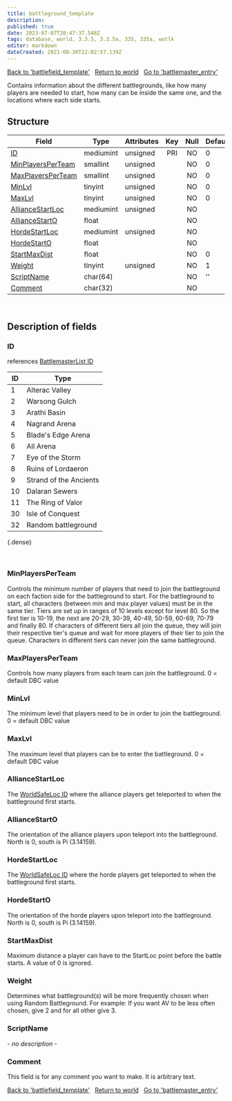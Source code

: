 ```yaml
---
title: battleground_template
description:
published: true
date: 2023-07-07T20:47:37.548Z
tags: database, world, 3.3.5, 3.3.5a, 335, 335a, wotlk
editor: markdown
dateCreated: 2021-08-30T22:02:57.139Z
---
```


<a href="https://trinitycore.info/en/database/335/world/battlefield_template" class="mt-5 v-btn v-btn--depressed v-btn--flat v-btn--outlined theme--light v-size--default darkblue--text text--lighten-3"><span class="v-btn__content"><i aria-hidden="true" class="v-icon notranslate v-icon--left mdi mdi-arrow-left theme--light"></i><span>Back to 'battlefield_template'</span></span></a>&nbsp;&nbsp;&nbsp;<a href="https://trinitycore.info/en/database/335/world/home" class="mt-5 v-btn v-btn--depressed v-btn--flat v-btn--outlined theme--light v-size--default darkblue--text text--lighten-3"><span class="v-btn__content"><i aria-hidden="true" class="v-icon notranslate v-icon--left mdi mdi-home-outline theme--light"></i><span>Return to world</span></span></a>&nbsp;&nbsp;&nbsp;<a href="https://trinitycore.info/en/database/335/world/battlemaster_entry" class="mt-5 v-btn v-btn--depressed v-btn--flat v-btn--outlined theme--light v-size--default darkblue--text text--lighten-3"><span class="v-btn__content"><span>Go to 'battlemaster_entry'</span><i aria-hidden="true" class="v-icon notranslate v-icon--right mdi mdi-arrow-right theme--light"></i></span></a>

Contains information about the different battlegrounds, like how many players are needed to start, how many can be inside the same one, and the locations where each side starts.

## Structure

| Field | Type | Attributes | Key | Null | Default | Extra | Comment |
| --- | --- | --- | :---: | :---: | --- | --- | --- |
| [ID](#id) | mediumint | unsigned | PRI | NO | 0 |  |  |
| [MinPlayersPerTeam](#minplayersperteam) | smallint | unsigned |  | NO | 0 |  |  |
| [MaxPlayersPerTeam](#maxplayersperteam) | smallint | unsigned |  | NO | 0 |  |  |
| [MinLvl](#minlvl) | tinyint | unsigned |  | NO | 0 |  |  |
| [MaxLvl](#maxlvl) | tinyint | unsigned |  | NO | 0 |  |  |
| [AllianceStartLoc](#alliancestartloc) | mediumint | unsigned |  | NO |  |  |  |
| [AllianceStartO](#alliancestarto) | float |  |  | NO |  |  |  |
| [HordeStartLoc](#hordestartloc) | mediumint | unsigned |  | NO |  |  |  |
| [HordeStartO](#hordestarto) | float |  |  | NO |  |  |  |
| [StartMaxDist](#startmaxdist) | float |  |  | NO | 0 |  |  |
| [Weight](#weight) | tinyint | unsigned |  | NO | 1 |  |  |
| [ScriptName](#scriptname) | char(64) |  |  | NO | '' |  |  |
| [Comment](#comment) | char(32) |  |  | NO |  |  |  |
&nbsp;
## Description of fields

### ID
references [BattlemasterList ID](/files/DBC/335/battlemasterlist#id)

| ID | Type |
|----|------|
| 1 | Alterac Valley |
| 2 | Warsong Gulch |
| 3 | Arathi Basin |
| 4 | Nagrand Arena |
| 5 | Blade's Edge Arena |
| 6 | All Arena |
| 7 | Eye of the Storm |
| 8 | Ruins of Lordaeron |
| 9 | Strand of the Ancients |
| 10 | Dalaran Sewers |
| 11 | The Ring of Valor |
| 30 | Isle of Conquest |
| 32 | Random battleground |
{.dense}

&nbsp;

### MinPlayersPerTeam
Controls the minimum number of players that need to join the battleground on each faction side for the battleground to start. For the battleground to start, all characters (between min and max player values) must be in the same tier. Tiers are set up in ranges of 10 levels except for level 80. So the first tier is 10-19, the next are 20-29, 30-39, 40-49, 50-59, 60-69, 70-79 and finally 80. If characters of different tiers all join the queue, they will join their respective tier's queue and wait for more players of their tier to join the queue.
Characters in different tiers can never join the same battleground.
&nbsp;

### MaxPlayersPerTeam
Controls how many players from each team can join the battleground.
0 = default DBC value
&nbsp;

### MinLvl
The minimum level that players need to be in order to join the battleground.
0 = default DBC value
&nbsp;

### MaxLvl
The maximum level that players can be to enter the battleground.
0 = default DBC value
&nbsp;

### AllianceStartLoc
The [WorldSafeLoc ID](/files/DBC/335/worldsafelocs#id) where the alliance players get teleported to when the battleground first starts.
&nbsp;

### AllianceStartO
The orientation of the alliance players upon teleport into the battleground. North is 0, south is Pi (3.14159).
&nbsp;

### HordeStartLoc
The [WorldSafeLoc ID](/files/DBC/335/worldsafelocs#id) where the horde players get teleported to when the battleground first starts.
&nbsp;

### HordeStartO
The orientation of the horde players upon teleport into the battleground. North is 0, south is Pi (3.14159).
&nbsp;

### StartMaxDist
Maximum distance a player can have to the StartLoc point before the battle starts.
A value of 0 is ignored.
&nbsp;

### Weight
Determines what battleground(s) will be more frequently chosen when using Random Battleground.
For example: If you want AV to be less often chosen, give 2 and for all other give 3.
&nbsp;

### ScriptName
*- no description -*
&nbsp;

### Comment
This field is for any comment you want to make. It is arbitrary text.
&nbsp;

<a href="https://trinitycore.info/en/database/335/world/battlefield_template" class="mt-5 v-btn v-btn--depressed v-btn--flat v-btn--outlined theme--light v-size--default darkblue--text text--lighten-3"><span class="v-btn__content"><i aria-hidden="true" class="v-icon notranslate v-icon--left mdi mdi-arrow-left theme--light"></i><span>Back to 'battlefield_template'</span></span></a>&nbsp;&nbsp;&nbsp;<a href="https://trinitycore.info/en/database/335/world/home" class="mt-5 v-btn v-btn--depressed v-btn--flat v-btn--outlined theme--light v-size--default darkblue--text text--lighten-3"><span class="v-btn__content"><i aria-hidden="true" class="v-icon notranslate v-icon--left mdi mdi-home-outline theme--light"></i><span>Return to world</span></span></a>&nbsp;&nbsp;&nbsp;<a href="https://trinitycore.info/en/database/335/world/battlemaster_entry" class="mt-5 v-btn v-btn--depressed v-btn--flat v-btn--outlined theme--light v-size--default darkblue--text text--lighten-3"><span class="v-btn__content"><span>Go to 'battlemaster_entry'</span><i aria-hidden="true" class="v-icon notranslate v-icon--right mdi mdi-arrow-right theme--light"></i></span></a>
